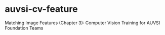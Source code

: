 # auvsi-cv-feature
Matching Image Features (Chapter 3): Computer Vision Training for AUVSI Foundation Teams
